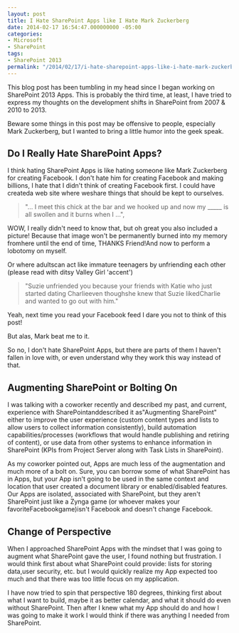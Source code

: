 ```yaml
---
layout: post
title: I Hate SharePoint Apps like I Hate Mark Zuckerberg
date: 2014-02-17 16:54:47.000000000 -05:00
categories:
- Microsoft
- SharePoint
tags:
- SharePoint 2013
permalink: "/2014/02/17/i-hate-sharepoint-apps-like-i-hate-mark-zuckerberg/"
---
```

This blog post has been tumbling in my head since I began working on SharePoint 2013 Apps. This is probably the third time, at least, I have tried to express my thoughts on the development shifts in SharePoint from 2007 & 2010 to 2013.

Beware some things in this post may be offensive to people, especially Mark Zuckerberg, but I wanted to bring a little humor into the geek speak.

## Do I Really Hate SharePoint Apps?

I think hating SharePoint Apps is like hating someone like Mark Zuckerberg for creating Facebook. I don't hate him for creating Facebook and making billions, I hate that I didn't think of creating Facebook first. I could have createda web site where weshare things that should be kept to ourselves.

> "... I meet this chick at the bar and we hooked up and now my \_\_\_\_\_ is all swollen and it burns when I ...",

WOW, I really didn't need to know that, but oh great you also included a picture! Because that image won't be permanently burned into my memory fromhere until the end of time, THANKS Friend!And now to perform a lobotomy on myself.

Or where adultscan act like immature teenagers by unfriending each other (please read with ditsy Valley Girl 'accent')

> "Suzie unfriended you because your friends with Katie who just started dating Charlieeven thoughshe knew that Suzie likedCharlie and wanted to go out with him."

Yeah, next time you read your Facebook feed I dare you not to think of this post!

But alas, Mark beat me to it.

So no, I don't hate SharePoint Apps, but there are parts of them I haven't fallen in love with, or even understand why they work this way instead of that.

## Augmenting SharePoint or Bolting On

I was talking with a coworker recently and described my past, and current, experience with SharePointanddescribed it as"Augmenting SharePoint" either to improve the user experience (custom content types and lists to allow users to collect information consistently), build automation capabilities/processes (workflows that would handle publishing and retiring of content), or use data from other systems to enhance information in SharePoint (KPIs from Project Server along with Task Lists in SharePoint).

As my coworker pointed out, Apps are much less of the augmentation and much more of a bolt on. Sure, you can borrow some of what SharePoint has in Apps, but your App isn't going to be used in the same context and location that user created a document library or enabled/disabled features. Our Apps are isolated, associated with SharePoint, but they aren't SharePoint just like a Zynga game (or whoever makes your favoriteFacebookgame)isn't Facebook and doesn't change Facebook.

## Change of Perspective

When I approached SharePoint Apps with the mindset that I was going to augment what SharePoint gave the user, I found nothing but frustration. I would think first about what SharePoint could provide: lists for storing data,user security, etc. but I would quickly realize my App expected too much and that there was too little focus on my application.

I have now tried to spin that perspective 180 degrees, thinking first about what I want to build, maybe it as better calendar, and what it should do even without SharePoint. Then after I knew what my App should do and how I was going to make it work I would think if there was anything I needed from SharePoint.

